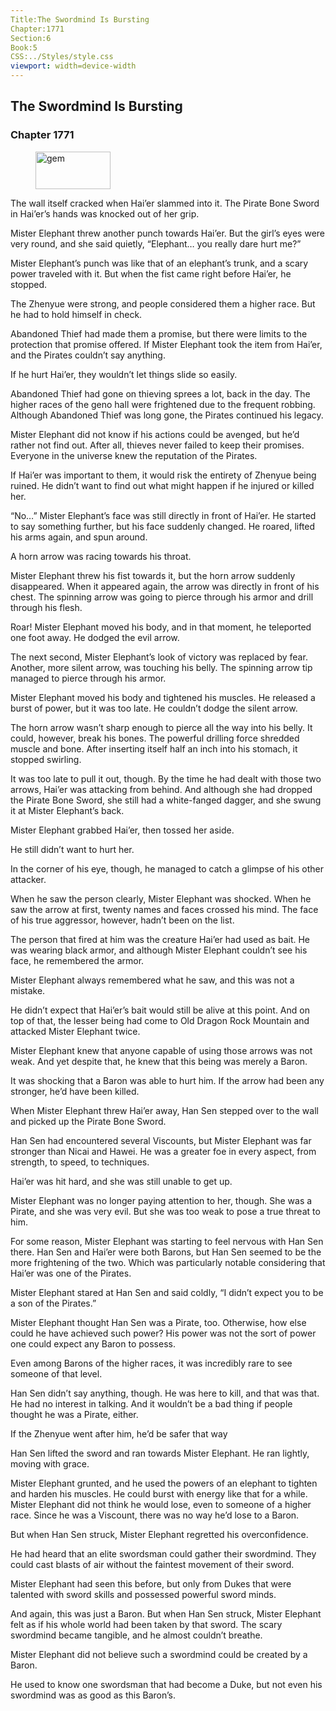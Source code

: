 ```yaml
---
Title:The Swordmind Is Bursting 
Chapter:1771 
Section:6 
Book:5 
CSS:../Styles/style.css 
viewport: width=device-width
---
```

  
## The Swordmind Is Bursting
### Chapter 1771
  
<figure>
	<img src="../Images/gem.gif" alt="gem" id="gem" width="120" height="60" />
</figure>
  

  
The wall itself cracked when Hai’er slammed into it. The Pirate Bone Sword in Hai’er’s hands was knocked out of her grip.

Mister Elephant threw another punch towards Hai’er. But the girl’s eyes were very round, and she said quietly, “Elephant… you really dare hurt me?”

Mister Elephant’s punch was like that of an elephant’s trunk, and a scary power traveled with it. But when the fist came right before Hai’er, he stopped.

The Zhenyue were strong, and people considered them a higher race. But he had to hold himself in check.

Abandoned Thief had made them a promise, but there were limits to the protection that promise offered. If Mister Elephant took the item from Hai’er, and the Pirates couldn’t say anything.

If he hurt Hai’er, they wouldn’t let things slide so easily.

Abandoned Thief had gone on thieving sprees a lot, back in the day. The higher races of the geno hall were frightened due to the frequent robbing. Although Abandoned Thief was long gone, the Pirates continued his legacy.

Mister Elephant did not know if his actions could be avenged, but he’d rather not find out. After all, thieves never failed to keep their promises. Everyone in the universe knew the reputation of the Pirates.

If Hai’er was important to them, it would risk the entirety of Zhenyue being ruined. He didn’t want to find out what might happen if he injured or killed her.

“No…” Mister Elephant’s face was still directly in front of Hai’er. He started to say something further, but his face suddenly changed. He roared, lifted his arms again, and spun around.

A horn arrow was racing towards his throat.

Mister Elephant threw his fist towards it, but the horn arrow suddenly disappeared. When it appeared again, the arrow was directly in front of his chest. The spinning arrow was going to pierce through his armor and drill through his flesh.

Roar! Mister Elephant moved his body, and in that moment, he teleported one foot away. He dodged the evil arrow.

The next second, Mister Elephant’s look of victory was replaced by fear. Another, more silent arrow, was touching his belly. The spinning arrow tip managed to pierce through his armor.

Mister Elephant moved his body and tightened his muscles. He released a burst of power, but it was too late. He couldn’t dodge the silent arrow.

The horn arrow wasn’t sharp enough to pierce all the way into his belly. It could, however, break his bones. The powerful drilling force shredded muscle and bone. After inserting itself half an inch into his stomach, it stopped swirling.

It was too late to pull it out, though. By the time he had dealt with those two arrows, Hai’er was attacking from behind. And although she had dropped the Pirate Bone Sword, she still had a white-fanged dagger, and she swung it at Mister Elephant’s back.

Mister Elephant grabbed Hai’er, then tossed her aside.

He still didn’t want to hurt her.

In the corner of his eye, though, he managed to catch a glimpse of his other attacker.

When he saw the person clearly, Mister Elephant was shocked. When he saw the arrow at first, twenty names and faces crossed his mind. The face of his true aggressor, however, hadn’t been on the list.

The person that fired at him was the creature Hai’er had used as bait. He was wearing black armor, and although Mister Elephant couldn’t see his face, he remembered the armor.

Mister Elephant always remembered what he saw, and this was not a mistake.

He didn’t expect that Hai’er’s bait would still be alive at this point. And on top of that, the lesser being had come to Old Dragon Rock Mountain and attacked Mister Elephant twice.

Mister Elephant knew that anyone capable of using those arrows was not weak. And yet despite that, he knew that this being was merely a Baron.

It was shocking that a Baron was able to hurt him. If the arrow had been any stronger, he’d have been killed.

When Mister Elephant threw Hai’er away, Han Sen stepped over to the wall and picked up the Pirate Bone Sword.

Han Sen had encountered several Viscounts, but Mister Elephant was far stronger than Nicai and Hawei. He was a greater foe in every aspect, from strength, to speed, to techniques.

Hai’er was hit hard, and she was still unable to get up.

Mister Elephant was no longer paying attention to her, though. She was a Pirate, and she was very evil. But she was too weak to pose a true threat to him.

For some reason, Mister Elephant was starting to feel nervous with Han Sen there. Han Sen and Hai’er were both Barons, but Han Sen seemed to be the more frightening of the two. Which was particularly notable considering that Hai’er was one of the Pirates.

Mister Elephant stared at Han Sen and said coldly, “I didn’t expect you to be a son of the Pirates.”

Mister Elephant thought Han Sen was a Pirate, too. Otherwise, how else could he have achieved such power? His power was not the sort of power one could expect any Baron to possess.

Even among Barons of the higher races, it was incredibly rare to see someone of that level.

Han Sen didn’t say anything, though. He was here to kill, and that was that. He had no interest in talking. And it wouldn’t be a bad thing if people thought he was a Pirate, either.

If the Zhenyue went after him, he’d be safer that way

Han Sen lifted the sword and ran towards Mister Elephant. He ran lightly, moving with grace.

Mister Elephant grunted, and he used the powers of an elephant to tighten and harden his muscles. He could burst with energy like that for a while. Mister Elephant did not think he would lose, even to someone of a higher race. Since he was a Viscount, there was no way he’d lose to a Baron.

But when Han Sen struck, Mister Elephant regretted his overconfidence.

He had heard that an elite swordsman could gather their swordmind. They could cast blasts of air without the faintest movement of their sword.

Mister Elephant had seen this before, but only from Dukes that were talented with sword skills and possessed powerful sword minds.

And again, this was just a Baron. But when Han Sen struck, Mister Elephant felt as if his whole world had been taken by that sword. The scary swordmind became tangible, and he almost couldn’t breathe.

Mister Elephant did not believe such a swordmind could be created by a Baron.

He used to know one swordsman that had become a Duke, but not even his swordmind was as good as this Baron’s.